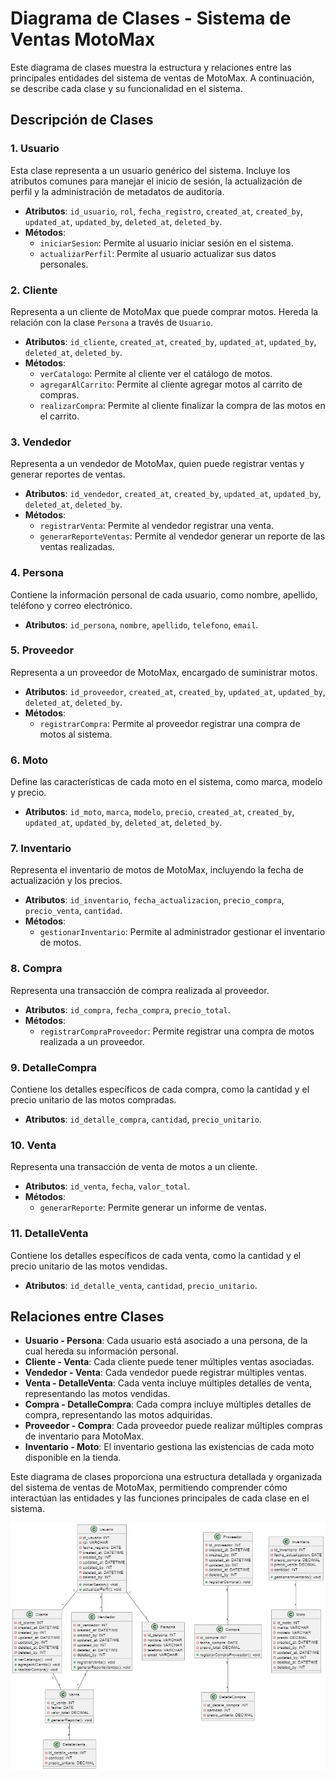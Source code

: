 # Diagrama de Clases - Sistema de Ventas MotoMax

Este diagrama de clases muestra la estructura y relaciones entre las principales entidades del sistema de ventas de MotoMax. A continuación, se describe cada clase y su funcionalidad en el sistema.

## Descripción de Clases

### 1. Usuario
Esta clase representa a un usuario genérico del sistema. Incluye los atributos comunes para manejar el inicio de sesión, la actualización de perfil y la administración de metadatos de auditoría.

- **Atributos**: `id_usuario`, `rol`, `fecha_registro`, `created_at`, `created_by`, `updated_at`, `updated_by`, `deleted_at`, `deleted_by`.
- **Métodos**:
  - `iniciarSesion`: Permite al usuario iniciar sesión en el sistema.
  - `actualizarPerfil`: Permite al usuario actualizar sus datos personales.

### 2. Cliente
Representa a un cliente de MotoMax que puede comprar motos. Hereda la relación con la clase `Persona` a través de `Usuario`.

- **Atributos**: `id_cliente`, `created_at`, `created_by`, `updated_at`, `updated_by`, `deleted_at`, `deleted_by`.
- **Métodos**:
  - `verCatalogo`: Permite al cliente ver el catálogo de motos.
  - `agregarAlCarrito`: Permite al cliente agregar motos al carrito de compras.
  - `realizarCompra`: Permite al cliente finalizar la compra de las motos en el carrito.

### 3. Vendedor
Representa a un vendedor de MotoMax, quien puede registrar ventas y generar reportes de ventas.

- **Atributos**: `id_vendedor`, `created_at`, `created_by`, `updated_at`, `updated_by`, `deleted_at`, `deleted_by`.
- **Métodos**:
  - `registrarVenta`: Permite al vendedor registrar una venta.
  - `generarReporteVentas`: Permite al vendedor generar un reporte de las ventas realizadas.

### 4. Persona
Contiene la información personal de cada usuario, como nombre, apellido, teléfono y correo electrónico.

- **Atributos**: `id_persona`, `nombre`, `apellido`, `telefono`, `email`.

### 5. Proveedor
Representa a un proveedor de MotoMax, encargado de suministrar motos.

- **Atributos**: `id_proveedor`, `created_at`, `created_by`, `updated_at`, `updated_by`, `deleted_at`, `deleted_by`.
- **Métodos**:
  - `registrarCompra`: Permite al proveedor registrar una compra de motos al sistema.

### 6. Moto
Define las características de cada moto en el sistema, como marca, modelo y precio.

- **Atributos**: `id_moto`, `marca`, `modelo`, `precio`, `created_at`, `created_by`, `updated_at`, `updated_by`, `deleted_at`, `deleted_by`.

### 7. Inventario
Representa el inventario de motos de MotoMax, incluyendo la fecha de actualización y los precios.

- **Atributos**: `id_inventario`, `fecha_actualizacion`, `precio_compra`, `precio_venta`, `cantidad`.
- **Métodos**:
  - `gestionarInventario`: Permite al administrador gestionar el inventario de motos.

### 8. Compra
Representa una transacción de compra realizada al proveedor.

- **Atributos**: `id_compra`, `fecha_compra`, `precio_total`.
- **Métodos**:
  - `registrarCompraProveedor`: Permite registrar una compra de motos realizada a un proveedor.

### 9. DetalleCompra
Contiene los detalles específicos de cada compra, como la cantidad y el precio unitario de las motos compradas.

- **Atributos**: `id_detalle_compra`, `cantidad`, `precio_unitario`.

### 10. Venta
Representa una transacción de venta de motos a un cliente.

- **Atributos**: `id_venta`, `fecha`, `valor_total`.
- **Métodos**:
  - `generarReporte`: Permite generar un informe de ventas.

### 11. DetalleVenta
Contiene los detalles específicos de cada venta, como la cantidad y el precio unitario de las motos vendidas.

- **Atributos**: `id_detalle_venta`, `cantidad`, `precio_unitario`.

## Relaciones entre Clases

- **Usuario - Persona**: Cada usuario está asociado a una persona, de la cual hereda su información personal.
- **Cliente - Venta**: Cada cliente puede tener múltiples ventas asociadas.
- **Vendedor - Venta**: Cada vendedor puede registrar múltiples ventas.
- **Venta - DetalleVenta**: Cada venta incluye múltiples detalles de venta, representando las motos vendidas.
- **Compra - DetalleCompra**: Cada compra incluye múltiples detalles de compra, representando las motos adquiridas.
- **Proveedor - Compra**: Cada proveedor puede realizar múltiples compras de inventario para MotoMax.
- **Inventario - Moto**: El inventario gestiona las existencias de cada moto disponible en la tienda.

Este diagrama de clases proporciona una estructura detallada y organizada del sistema de ventas de MotoMax, permitiendo comprender cómo interactúan las entidades y las funciones principales de cada clase en el sistema.

![clases](clases.jpg)
